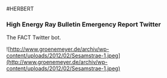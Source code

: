 #HERBERT
### High Energy Ray Bulletin Emergency Report Twitter 


The FACT Twitter bot.

![http://www.groenemeyer.de/archiv/wp-content/uploads/2012/02/Sesamstrae-1.jpeg](http://www.groenemeyer.de/archiv/wp-content/uploads/2012/02/Sesamstrae-1.jpeg)
